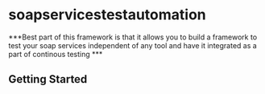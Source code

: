 # soapservicestestautomation



***Best part of this framework is that it allows you to build a framework to test your soap services independent of any tool and have it integrated as a part of continous testing ***

## Getting Started
